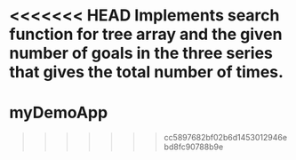<<<<<<< HEAD
Implements search function for tree array and the given number of goals in the three series that gives the total number of times.
=======
# myDemoApp
>>>>>>> cc5897682bf02b6d1453012946ebd8fc90788b9e
